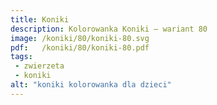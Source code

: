```yaml
---
title: Koniki
description: Kolorowanka Koniki – wariant 80
image: /koniki/80/koniki-80.svg
pdf:   /koniki/80/koniki-80.pdf
tags:
 - zwierzeta
 - koniki
alt: "koniki kolorowanka dla dzieci"
---
```

